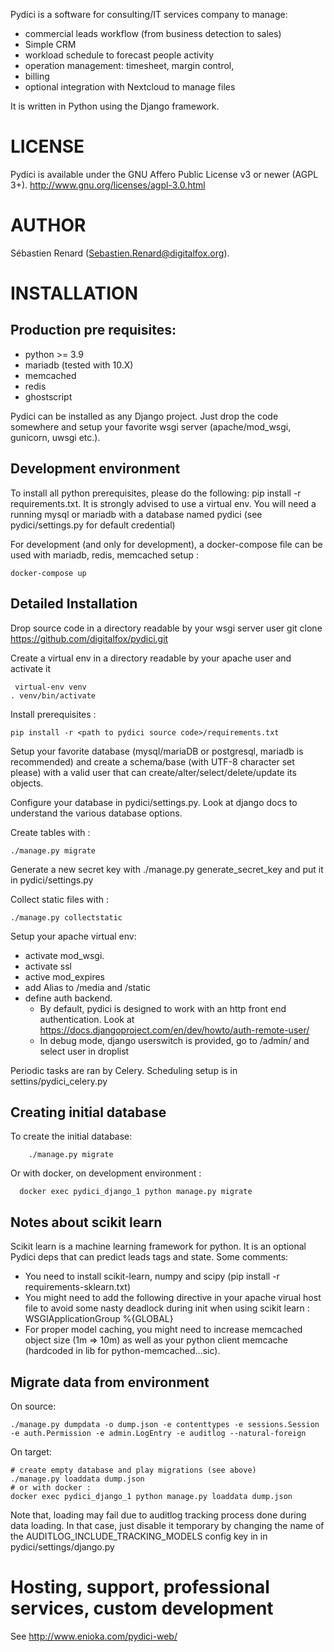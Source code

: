 Pydici is a software for consulting/IT services company to manage:
- commercial leads workflow (from business detection to sales)
- Simple CRM
- workload schedule to forecast people activity
- operation management: timesheet, margin control,
- billing
- optional integration with Nextcloud to manage files

It is written in Python using the Django framework.


# LICENSE

Pydici is available under the GNU Affero Public License v3 or newer (AGPL 3+).
http://www.gnu.org/licenses/agpl-3.0.html

# AUTHOR

Sébastien Renard (Sebastien.Renard@digitalfox.org).


# INSTALLATION
## Production pre requisites:
* python >= 3.9
* mariadb (tested with 10.X)
* memcached
* redis
* ghostscript

Pydici can be installed as any Django project. Just drop the code somewhere
and setup your favorite wsgi server (apache/mod_wsgi, gunicorn, uwsgi etc.).

## Development environment

To install all python prerequisites, please do the following: pip install -r requirements.txt. It is strongly advised to use a virtual env.
You will need a running mysql or mariadb with a database named pydici (see pydici/settings.py for default credential)

For development (and only for development), a docker-compose file can be used with mariadb, redis, memcached setup :

    docker-compose up

## Detailed Installation

Drop source code in a directory readable by your wsgi server user 
   git clone https://github.com/digitalfox/pydici.git

Create a virtual env in a directory readable by your apache user and activate it

     virtual-env venv
    . venv/bin/activate

Install prerequisites :

    pip install -r <path to pydici source code>/requirements.txt

Setup your favorite database (mysql/mariaDB or postgresql, mariadb is recommended) and create a schema/base (with UTF-8 character set please) with a valid user that can create/alter/select/delete/update its objects.

Configure your database in pydici/settings.py. Look at django docs to understand the various database options.

Create tables with :

    ./manage.py migrate

Generate a new secret key with ./manage.py generate_secret_key and put it in pydici/settings.py

Collect static files with :

    ./manage.py collectstatic

Setup your apache virtual env:

- activate mod_wsgi.
- activate ssl
- active mod_expires
- add Alias to /media and /static
- define auth backend. 
  - By default, pydici is designed to work with an http front end authentication. Look at https://docs.djangoproject.com/en/dev/howto/auth-remote-user/
  - In debug mode, django userswitch is provided, go to /admin/ and select user in droplist

Periodic tasks are ran by Celery. Scheduling setup is in settins/pydici_celery.py

## Creating initial database

To create the initial database:

        ./manage.py migrate

Or with docker, on development environment : 

      docker exec pydici_django_1 python manage.py migrate


## Notes about scikit learn
Scikit learn is a machine learning framework for python. It is an optional Pydici deps that can predict leads tags and state.
Some comments:

- You need to install scikit-learn, numpy and scipy (pip install -r requirements-sklearn.txt)
- You might need to add the following directive in your apache virual host file to avoid some nasty deadlock during init when using scikit learn : WSGIApplicationGroup %{GLOBAL}
- For proper model caching, you might need to increase memcached object size (1m => 10m) as well as your python client memcache (hardcoded in lib for python-memcached...sic).


## Migrate data from environment
On source:

    ./manage.py dumpdata -o dump.json -e contenttypes -e sessions.Session -e auth.Permission -e admin.LogEntry -e auditlog --natural-foreign

On target:

    # create empty database and play migrations (see above)
    ./manage.py loaddata dump.json
    # or with docker : 
    docker exec pydici_django_1 python manage.py loaddata dump.json 

Note that, loading may fail due to auditlog tracking process done during data loading. In that case, just disable it
temporary by changing the name of the AUDITLOG_INCLUDE_TRACKING_MODELS config key in
in pydici/settings/django.py

# Hosting, support, professional services, custom development
See http://www.enioka.com/pydici-web/
